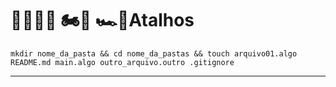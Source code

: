 # 🏃🏾‍♂️💨 🏍️💨 🏎️💨Atalhos
```shell
mkdir nome_da_pasta && cd nome_da_pastas && touch arquivo01.algo README.md main.algo outro_arquivo.outro .gitignore
```
--------